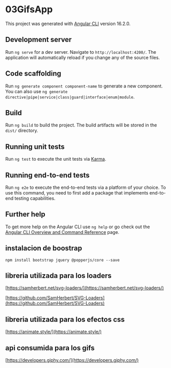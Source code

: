 # 03GifsApp

This project was generated with [Angular CLI](https://github.com/angular/angular-cli) version 16.2.0.

## Development server

Run `ng serve` for a dev server. Navigate to `http://localhost:4200/`. The application will automatically reload if you change any of the source files.

## Code scaffolding

Run `ng generate component component-name` to generate a new component. You can also use `ng generate directive|pipe|service|class|guard|interface|enum|module`.

## Build

Run `ng build` to build the project. The build artifacts will be stored in the `dist/` directory.

## Running unit tests

Run `ng test` to execute the unit tests via [Karma](https://karma-runner.github.io).

## Running end-to-end tests

Run `ng e2e` to execute the end-to-end tests via a platform of your choice. To use this command, you need to first add a package that implements end-to-end testing capabilities.

## Further help

To get more help on the Angular CLI use `ng help` or go check out the [Angular CLI Overview and Command Reference](https://angular.io/cli) page.


## instalacion de boostrap
`npm install bootstrap jquery @popperjs/core --save`

## libreria utilizada para los loaders
[https://samherbert.net/svg-loaders/](https://samherbert.net/svg-loaders/)

[https://github.com/SamHerbert/SVG-Loaders](https://github.com/SamHerbert/SVG-Loaders)


## libreria utilizada para los efectos css
[https://animate.style/](https://animate.style/)



## api consumida para los gifs
[https://developers.giphy.com/](https://developers.giphy.com/)



